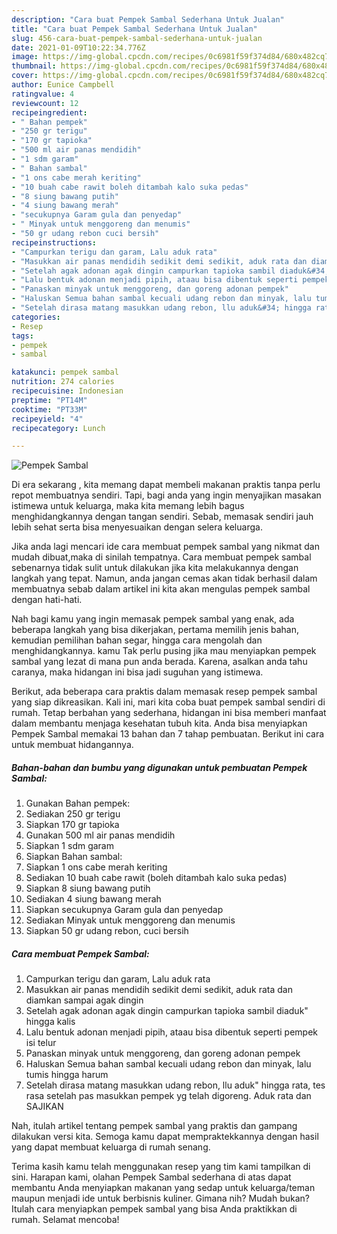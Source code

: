 ```yaml
---
description: "Cara buat Pempek Sambal Sederhana Untuk Jualan"
title: "Cara buat Pempek Sambal Sederhana Untuk Jualan"
slug: 456-cara-buat-pempek-sambal-sederhana-untuk-jualan
date: 2021-01-09T10:22:34.776Z
image: https://img-global.cpcdn.com/recipes/0c6981f59f374d84/680x482cq70/pempek-sambal-foto-resep-utama.jpg
thumbnail: https://img-global.cpcdn.com/recipes/0c6981f59f374d84/680x482cq70/pempek-sambal-foto-resep-utama.jpg
cover: https://img-global.cpcdn.com/recipes/0c6981f59f374d84/680x482cq70/pempek-sambal-foto-resep-utama.jpg
author: Eunice Campbell
ratingvalue: 4
reviewcount: 12
recipeingredient:
- " Bahan pempek"
- "250 gr terigu"
- "170 gr tapioka"
- "500 ml air panas mendidih"
- "1 sdm garam"
- " Bahan sambal"
- "1 ons cabe merah keriting"
- "10 buah cabe rawit boleh ditambah kalo suka pedas"
- "8 siung bawang putih"
- "4 siung bawang merah"
- "secukupnya Garam gula dan penyedap"
- " Minyak untuk menggoreng dan menumis"
- "50 gr udang rebon cuci bersih"
recipeinstructions:
- "Campurkan terigu dan garam, Lalu aduk rata"
- "Masukkan air panas mendidih sedikit demi sedikit, aduk rata dan diamkan sampai agak dingin"
- "Setelah agak adonan agak dingin campurkan tapioka sambil diaduk&#34; hingga kalis"
- "Lalu bentuk adonan menjadi pipih, ataau bisa dibentuk seperti pempek isi telur"
- "Panaskan minyak untuk menggoreng, dan goreng adonan pempek"
- "Haluskan Semua bahan sambal kecuali udang rebon dan minyak, lalu tumis hingga harum"
- "Setelah dirasa matang masukkan udang rebon, llu aduk&#34; hingga rata, tes rasa setelah pas masukkan pempek yg telah digoreng. Aduk rata dan SAJIKAN"
categories:
- Resep
tags:
- pempek
- sambal

katakunci: pempek sambal 
nutrition: 274 calories
recipecuisine: Indonesian
preptime: "PT14M"
cooktime: "PT33M"
recipeyield: "4"
recipecategory: Lunch

---
```



![Pempek Sambal](https://img-global.cpcdn.com/recipes/0c6981f59f374d84/680x482cq70/pempek-sambal-foto-resep-utama.jpg)

Di era  sekarang , kita memang dapat membeli makanan praktis tanpa perlu repot membuatnya sendiri. Tapi, bagi anda yang ingin menyajikan masakan istimewa untuk keluarga, maka kita memang lebih bagus menghidangkannya dengan tangan sendiri. Sebab, memasak sendiri jauh lebih sehat serta bisa menyesuaikan dengan selera keluarga.

Jika anda lagi mencari ide cara membuat pempek sambal yang nikmat dan mudah dibuat,maka di sinilah tempatnya. Cara membuat pempek sambal  sebenarnya tidak sulit untuk dilakukan jika kita melakukannya dengan langkah yang tepat. Namun, anda jangan cemas akan tidak berhasil dalam membuatnya 
sebab dalam artikel ini kita akan mengulas pempek sambal dengan hati-hati.  



Nah bagi kamu yang ingin memasak pempek sambal yang enak, ada beberapa langkah yang bisa dikerjakan, pertama memilih jenis bahan, kemudian pemilihan bahan segar, hingga cara mengolah dan menghidangkannya. kamu Tak perlu pusing jika mau menyiapkan pempek sambal yang lezat di mana pun anda berada. Karena, asalkan anda  tahu caranya, maka hidangan ini bisa jadi suguhan yang istimewa.

Berikut, ada beberapa cara praktis  dalam memasak resep pempek sambal yang siap dikreasikan. Kali ini, mari kita coba buat pempek sambal sendiri di rumah. Tetap berbahan yang sederhana, hidangan ini bisa memberi manfaat dalam membantu menjaga kesehatan tubuh kita. Anda bisa menyiapkan Pempek Sambal memakai 13 bahan dan 7 tahap pembuatan. Berikut ini cara untuk membuat hidangannya.

<!--inarticleads1-->

##### Bahan-bahan dan bumbu yang digunakan untuk pembuatan Pempek Sambal:

1. Gunakan  Bahan pempek:
1. Sediakan 250 gr terigu
1. Siapkan 170 gr tapioka
1. Gunakan 500 ml air panas mendidih
1. Siapkan 1 sdm garam
1. Siapkan  Bahan sambal:
1. Siapkan 1 ons cabe merah keriting
1. Sediakan 10 buah cabe rawit (boleh ditambah kalo suka pedas)
1. Siapkan 8 siung bawang putih
1. Sediakan 4 siung bawang merah
1. Siapkan secukupnya Garam gula dan penyedap
1. Sediakan  Minyak untuk menggoreng dan menumis
1. Siapkan 50 gr udang rebon, cuci bersih




<!--inarticleads2-->

##### Cara membuat Pempek Sambal:

1. Campurkan terigu dan garam, Lalu aduk rata
1. Masukkan air panas mendidih sedikit demi sedikit, aduk rata dan diamkan sampai agak dingin
1. Setelah agak adonan agak dingin campurkan tapioka sambil diaduk&#34; hingga kalis
1. Lalu bentuk adonan menjadi pipih, ataau bisa dibentuk seperti pempek isi telur
1. Panaskan minyak untuk menggoreng, dan goreng adonan pempek
1. Haluskan Semua bahan sambal kecuali udang rebon dan minyak, lalu tumis hingga harum
1. Setelah dirasa matang masukkan udang rebon, llu aduk&#34; hingga rata, tes rasa setelah pas masukkan pempek yg telah digoreng. Aduk rata dan SAJIKAN




Nah, itulah artikel tentang  pempek sambal  yang praktis dan gampang dilakukan versi kita. Semoga kamu dapat mempraktekkannya dengan hasil yang dapat membuat keluarga di rumah senang. 

Terima kasih kamu telah menggunakan resep yang tim kami tampilkan di sini. Harapan kami, olahan  Pempek Sambal sederhana di atas dapat membantu Anda menyiapkan makanan yang sedap untuk keluarga/teman maupun menjadi ide untuk berbisnis kuliner. Gimana nih? Mudah bukan? Itulah cara menyiapkan pempek sambal yang bisa Anda praktikkan di rumah. Selamat mencoba!

